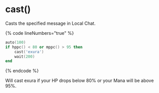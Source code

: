 # cast()

Casts the specified message in Local Chat.

{% code lineNumbers="true" %}
```lua
auto(100)
if hppc() < 80 or mppc() > 95 then
	cast('exura')
	wait(200)
end  
```
{% endcode %}

Will cast exura if your HP drops below 80% or your Mana will be above 95%.

